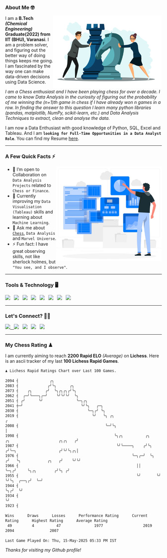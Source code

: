 ### About Me 🤓
<img align="right" alt="Coding" width="350" src="https://github.com/Laxman-Lakhan/Laxman-Lakhan/blob/master/Assets/Chess_Vector.jpg">   

I am a **B.Tech** _**(Chemical Engineering)**_ **Graduate(2022) from IIT (BHU), Varanasi**. I am a problem solver, and figuring out the better way of doing things keeps me going. I am fascinated by the way one can make data-driven decisions using Data Science. 

_I am a Chess enthusiast and I have been playing chess for over a decade. I came to know Data Analysis in the curiosity of figuring out the probability of me winning the (n+1)th game in chess if I have already won n games in a row. In finding the answer to this question I learn many python libraries (pandas, matplotlib, NumPy, scikit-learn, etc.) and Data Analysis Techniques to extract, clean and analyse the data._

I am now a Data Enthusiast with good knowledge of Python, SQL, Excel and Tableau. And I am **`looking for Full-Time Opportunities in a Data Analyst Role`**. You can find my Resume
 [here](https://drive.google.com/file/d/1UIOoogRLj5eGQFQBkuvMmTISZVdl2Ok7/view?usp=sharing).


---

### A Few Quick Facts ⚡️
<img align="right" alt="Coding" width="340" src="https://github.com/Laxman-Lakhan/Laxman-Lakhan/blob/master/Assets/Data_Vector.jpg">   

- 🤝 I’m open to Collaboration on `Data Analysis Projects` related to `Chess or Finance`.
- 📖 Currently improving my `Data Visualisation (Tableau)` skills and learning about `Machine Learning`.
- 💬 Ask me about [`Chess`](https://lichess.org/@/YourKingIsInDanger), `Data Analysis` and `Marvel Universe`.
- ⚡️ Fun fact: I have great observing skills, not like sherlock holmes, but `"You see, and I observe"`.

---
### Tools & Technology 🖥

<img src="https://img.shields.io/badge/Python-white?logo=Python&logoColor=ColorName&style=ShieldStyle" /> &nbsp;
<img src="https://img.shields.io/badge/MySQL-white?logo=MySQL&logoColor=ColorName&style=ShieldStyle" /> &nbsp;
<img src="https://img.shields.io/badge/Tableau-white?logo=Tableau&logoColor=ColorName&style=ShieldStyle" /> &nbsp;
<img src="https://img.shields.io/badge/Excel-white?logo=Microsoft+Excel&logoColor=196F3D&style=ShieldStyle" /> &nbsp;
<img src="https://img.shields.io/badge/Jupyter-white?logo=Jupyter&logoColor=ColorName&style=ShieldStyle" /> &nbsp;
<img src="https://img.shields.io/badge/pandas-white?logo=Pandas&logoColor=000080&style=ShieldStyle" /> &nbsp;
<img src="https://img.shields.io/badge/numpy-white?logo=Numpy&logoColor=85C1E9&style=ShieldStyle" /> &nbsp;
<img src="https://img.shields.io/badge/scikit learn-white?logo=Scikit+Learn&logoColor=ColorName&style=ShieldStyle" /> &nbsp;



---

### Let's Connect? 🫳🏻

<a href="mailto:laxmansingh.lakhan@gmail.com"> <img src="https://img.icons8.com/fluent/48/000000/gmail.png" width="3.5%"/> &nbsp;
[<img src="https://img.icons8.com/color/48/000000/linkedin.png" width="3.5%"/>](https://www.linkedin.com/in/laxman-lakhan/)  &nbsp;
[<img src="https://img.icons8.com/fluent/48/000000/facebook-new.png" width="3.5%"/>](https://www.facebook.com/s.laxmanlakhan/)  &nbsp;
[<img src="https://img.icons8.com/fluent/48/000000/instagram-new.png" width="3.5%"/>](https://www.instagram.com/laxman.lakhan/)  &nbsp;
[<img src="https://img.icons8.com/color/48/000000/twitter.png" width="3.5%"/>](https://twitter.com/laxman__lakhan)  &nbsp;

 ---
  
### My Chess Rating ♟
  
I am currently aiming to reach **2200 Rapid ELO** *(Average)* on **Lichess**. Here is an ascii tracker of my last **100 Lichess Rapid Games**.

  ```
  ♟︎ 𝙻𝚒𝚌𝚑𝚎𝚜𝚜 Rapid 𝚁𝚊𝚝𝚒𝚗𝚐𝚜 𝙲𝚑𝚊𝚛𝚝 𝚘𝚟𝚎𝚛 𝙻𝚊𝚜𝚝 𝟷00 𝙶𝚊𝚖𝚎𝚜.
  
2094 ┤              ╭╮
2083 ┤             ╭╯╰╮      ╭╮
2073 ┤    ╭╮      ╭╯  ╰╮╭╮╭╮╭╯╰╮
2062 ┤  ╭─╯╰───╮╭─╯    ╰╯╰╯╰╯  ╰╮
2051 ┤ ╭╯      ╰╯               ╰─╮╭╮
2041 ┼─╯                          ╰╯╰╮   ╭─╮
2030 ┤                               ╰─╮╭╯ ╰╮
2019 ┤                                 ╰╯   ╰╮ ╭╮                                                       ╭
2008 ┤                                       ╰─╯╰╮                                                      │
1998 ┤                                           ╰╮╭╮          ╭╮       ╭╮                      ╭╮╭╮   ╭╯
1987 ┤                                            ╰╯╰────╮    ╭╯╰╮     ╭╯╰─╮                   ╭╯╰╯╰╮╭╮│
1976 ┤                                                   ╰─╮╭─╯  ╰╮   ╭╯   ╰╮            ╭╮   ╭╯    ╰╯╰╯
1966 ┤                                                     ││     ╰─╮╭╯     ╰╮╭╮        ╭╯╰╮ ╭╯
1955 ┤                                                     ╰╯       ╰╯       ╰╯╰╮  ╭──╮╭╯  ╰─╯
1944 ┤                                                                          ╰╮╭╯  ╰╯
1934 ┤                                                                           ╰╯
1923 ┤ 

Wins      Draws      Losses      Performance Rating      Current Rating      Highest Rating      Average Rating
   49         4          47               1977                  2019                2094                2007     

Last Game Played On: Thu, 15-May-2025 05:33 PM IST
  ```
  
  
*Thanks for visiting my Github profile!*
